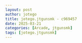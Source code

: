 ```yaml
---
layout: post
author: jotego
title: jotego.jtgunsmk - c969457
date: 2025-03-21
categories: [Arcade, jtgunsmk]
tags: [jotego.jtgunsmk]
---
```


